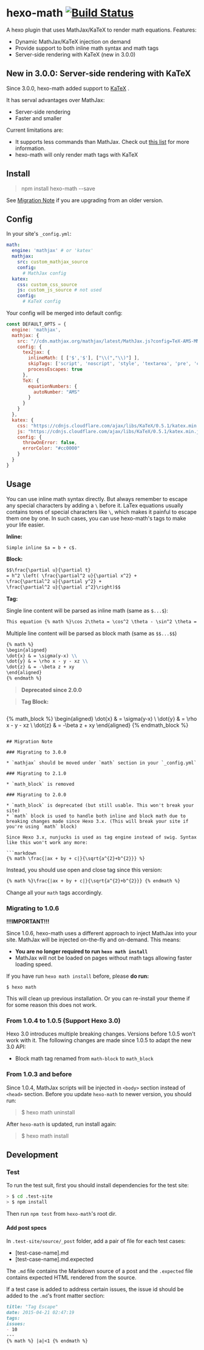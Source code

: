 hexo-math [![Build Status](https://travis-ci.org/hexojs/hexo-math.svg?branch=master)](https://travis-ci.org/hexojs/hexo-math)
===================

A hexo plugin that uses MathJax/KaTeX to render math equations. Features:

* Dynamic MathJax/KaTeX injection on demand
* Provide support to both inline math syntax and math tags
* Server-side rendering with KaTeX (new in 3.0.0)

## New in 3.0.0: Server-side rendering with KaTeX

Since 3.0.0, hexo-math added support to [KaTeX](https://github.com/Khan/KaTeX) .

It has serval advantages over MathJax:

* Server-side rendering
* Faster and smaller

Current limitations are:
* It supports less commands than MathJax. Check out [this list](https://github.com/Khan/KaTeX/wiki/Function-Support-in-KaTeX) for more information.
* hexo-math will only render math tags with KaTeX

## Install

> npm install hexo-math --save

See [Migration Note](#migration-note) if you are upgrading from an older version.

## Config

In your site's `_config.yml`:

```yaml
math:
  engine: 'mathjax' # or 'katex'
  mathjax:
    src: custom_mathjax_source
    config:
      # MathJax config
  katex:
    css: custom_css_source
    js: custom_js_source # not used
    config:
      # KaTeX config
```

Your config will be merged into default config:
```js
const DEFAULT_OPTS = {
  engine: 'mathjax',
  mathjax: {
    src: "//cdn.mathjax.org/mathjax/latest/MathJax.js?config=TeX-AMS-MML_HTMLorMML",
    config: {
      tex2jax: {
        inlineMath: [ ['$','$'], ["\\(","\\)"] ],
        skipTags: ['script', 'noscript', 'style', 'textarea', 'pre', 'code'],
        processEscapes: true
      },
      TeX: {
        equationNumbers: {
          autoNumber: "AMS"
        }
      }
    }
  },
  katex: {
    css: "https://cdnjs.cloudflare.com/ajax/libs/KaTeX/0.5.1/katex.min.css",
    js: "https://cdnjs.cloudflare.com/ajax/libs/KaTeX/0.5.1/katex.min.js",
    config: {
      throwOnError: false,
      errorColor: "#cc0000"
    }
  }  
}
```

## Usage

You can use inline math syntax directly. But always remember to escape any special characters by adding a ```\``` before it.
LaTex equations usually contains tones of special characters like ```\```, which makes it painful to escape them one by one. In such cases, you can use hexo-math's tags to make your life easier.

**Inline:**

```markdown
Simple inline $a = b + c$.
```

**Block:**

```markdown
$$\frac{\partial u}{\partial t}
= h^2 \left( \frac{\partial^2 u}{\partial x^2} +
\frac{\partial^2 u}{\partial y^2} +
\frac{\partial^2 u}{\partial z^2}\right)$$
```

**Tag:**

Single line content will be parsed as inline math (same as `$...$`):
```markdown
This equation {% math %}\cos 2\theta = \cos^2 \theta - \sin^2 \theta =  2 \cos^2 \theta - 1 {% endmath %} is inline.
```

Multiple line content will be parsed as block math (same as `$$...$$`)
```markdown
{% math %}
\begin{aligned}
\dot{x} & = \sigma(y-x) \\
\dot{y} & = \rho x - y - xz \\
\dot{z} & = -\beta z + xy
\end{aligned}
{% endmath %}
```

> **Deprecated since 2.0.0**

>**Tag Block:**

>```markdown
{% math_block %}
\begin{aligned}
\dot{x} & = \sigma(y-x) \\
\dot{y} & = \rho x - y - xz \\
\dot{z} & = -\beta z + xy
\end{aligned}
{% endmath_block %}
```

## Migration Note

### Migrating to 3.0.0

* `mathjax` should be moved under `math` section in your `_config.yml`

### Migrating to 2.1.0

* `math_block` is removed

### Migrating to 2.0.0

* `math_block` is deprecated (but still usable. This won't break your site)
* `math` block is used to handle both inline and block math due to breaking changes made since Hexo 3.x. (This will break your site if you're using `math` block)

Since Hexo 3.x, nunjucks is used as tag engine instead of swig. Syntax like this won't work any more:

```markdown
{% math \frac{|ax + by + c|}{\sqrt{a^{2}+b^{2}}} %}
```

Instead, you should use open and close tag since this version:
```markdown
{% math %}\frac{|ax + by + c|}{\sqrt{a^{2}+b^{2}}} {% endmath %}
```

Change all your `math` tags accordingly.

### Migrating to 1.0.6

**!!!IMPORTANT!!!**

Since 1.0.6, hexo-math uses a different approach to inject MathJax into your site. MathJax will be injected on-the-fly and on-demand. This means:

* **You are no longer required to run `hexo math install`**
* MathJax will not be loaded on pages without math tags allowing faster loading speed.

If you have run `hexo math install` before, please **do run:**

```
$ hexo math
```

This will clean up previous installation. Or you can re-install your theme if for some reason this does not work.



### From 1.0.4 to 1.0.5 (Support Hexo 3.0)

Hexo 3.0 introduces multiple breaking changes. Versions before 1.0.5 won't work with it.
The following changes are made since 1.0.5 to adapt the new 3.0 API:

* Block math tag renamed from `math-block` to `math_block`

### From 1.0.3 and before

Since 1.0.4, MathJax scripts will be injected in `<body>` section instead of `<head>` section.
Before you update `hexo-math` to newer version, you should run:

> $ hexo math uninstall

After `hexo-math` is updated, run install again:

> $ hexo math install


## Development

### Test

To run the test suit, first you should install dependencies for the test site:

```bash
> $ cd .test-site
> $ npm install
```

Then run `npm test` from `hexo-math`'s root dir.

#### Add post specs

In `.test-site/source/_post` folder, add a pair of file for each test cases:

* [test-case-name].md
* [test-case-name].md.expected

The `.md` file contains the Markdown source of a post and the `.expected` file contains expected HTML rendered from the source.

If a test case is added to address certain issues, the issue id should be added to the `.md`'s front matter section:

```markdown
title: "Tag Escape"
date: 2015-04-21 02:47:19
tags:
issues:
- 10
---
{% math %} |a|<1 {% endmath %}
```
